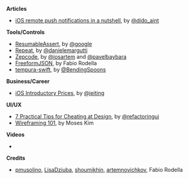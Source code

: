 **Articles**

* [iOS remote push notifications in a nutshell](https://medium.com/flawless-app-stories/ios-remote-push-notifications-in-a-nutshell-d05f5ccac252), by [@dido_aint](https://twitter.com/dido_aint)

**Tools/Controls**

* [ResumableAssert](https://github.com/google/resumable-assert), by [@google](https://github.com/google)
* [Repeat](https://github.com/malcommac/Repeat), by [@danielemargutti](https://twitter.com/danielemargutti)
* [Zepcode](https://github.com/artemnovichkov/zepcode), by [@iosartem](http://twitter.com/iosartem) and [@pavelbaybara](https://twitter.com/pavelbaybara)
* [FreeformJSON](https://github.com/fabiorodella/FreeformJSON), by Fabio Rodella
* [tempura-swift](https://github.com/BendingSpoons/tempura-swift), by [@BendingSpoons](https://github.com/BendingSpoons)

**Business/Career**

* [iOS Introductory Prices](https://medium.com/revenuecat-blog/ios-introductory-prices-f1efb4f1a6a2), by [@jeiting](https://twitter.com/jeiting)

**UI/UX**

* [7 Practical Tips for Cheating at Design](https://medium.com/refactoring-ui/7-practical-tips-for-cheating-at-design-40c736799886), by [@refactoringui](https://twitter.com/refactoringui)
* [Wireframing 101](https://uxplanet.org/wireframing-101-5b7c25f4c623), by Moses Kim

**Videos**

* 

**Credits**

* [pmusolino](https://twitter.com/pmusolino), [LisaDziuba](https://github.com/LisaDziuba), [shoumikhin](https://github.com/shoumikhin), [artemnovichkov](https://github.com/artemnovichkov), Fabio Rodella
